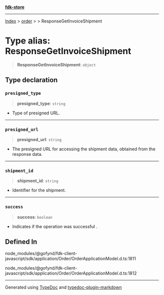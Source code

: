 [**fdk-store**](../../../README.md)
***

[Index](../../../API.md) > [order](../../README.md) > [<internal>](../README.md) > ResponseGetInvoiceShipment

# Type alias: ResponseGetInvoiceShipment

> **ResponseGetInvoiceShipment**: `object`

## Type declaration

### `presigned_type`

> **presigned\_type**: `string`

- Type of presigned URL.

***

### `presigned_url`

> **presigned\_url**: `string`

- The presigned URL for accessing the
shipment data, obtained from the response data.

***

### `shipment_id`

> **shipment\_id**: `string`

- Identifier for the shipment.

***

### `success`

> **success**: `boolean`

- Indicates if the operation was successful .

## Defined In

node\_modules/@gofynd/fdk-client-javascript/sdk/application/Order/OrderApplicationModel.d.ts:1811

node\_modules/@gofynd/fdk-client-javascript/sdk/application/Order/OrderApplicationModel.d.ts:1812

***
Generated using [TypeDoc](https://typedoc.org/) and [typedoc-plugin-markdown](https://www.npmjs.com/package/typedoc-plugin-markdown)
